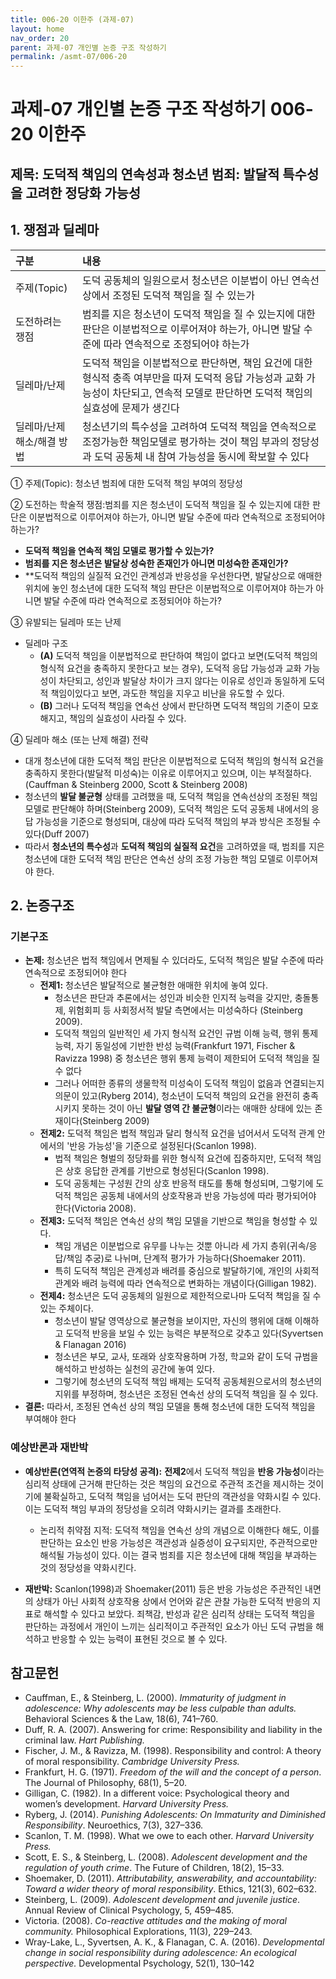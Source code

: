 ```yaml
---
title: 006-20 이한주 (과제-07)
layout: home
nav_order: 20
parent: 과제-07 개인별 논증 구조 작성하기
permalink: /asmt-07/006-20
---
```


# 과제-07 개인별 논증 구조 작성하기 006-20 이한주

## 제목: 도덕적 책임의 연속성과 청소년 범죄: 발달적 특수성을 고려한 정당화 가능성 

## 1. 쟁점과 딜레마

| 구분 | 내용 |
|:---|:---|
| 주제(Topic) | 도덕 공동체의 일원으로서 청소년은 이분법이 아닌 연속선상에서 조정된 도덕적 책임을 질 수 있는가 |
| 도전하려는 쟁점 | 범죄를 지은 청소년이 도덕적 책임을 질 수 있는지에 대한 판단은 이분법적으로 이루어져야 하는가, 아니면 발달 수준에 따라 연속적으로 조정되어야 하는가 |
| 딜레마/난제 | 도덕적 책임을 이분법적으로 판단하면, 책임 요건에 대한 형식적 충족 여부만을 따져 도덕적 응답 가능성과 교화 가능성이 차단되고, 연속적 모델로 판단하면 도덕적 책임의 실효성에 문제가 생긴다 |
| 딜레마/난제 해소/해결 방법 | 청소년기의 특수성을 고려하여 도덕적 책임을 연속적으로 조정가능한 책임모델로 평가하는 것이 책임 부과의 정당성과 도덕 공동체 내 참여 가능성을 동시에 확보할 수 있다 |

① 주제(Topic): 청소년 범죄에 대한 도덕적 책임 부여의 정당성

② 도전하는 학술적 쟁점:범죄를 지은 청소년이 도덕적 책임을 질 수 있는지에 대한 판단은 이분법적으로 이루어져야 하는가, 아니면 발달 수준에 따라 연속적으로 조정되어야 하는가? 

- **도덕적 책임을 연속적 책임 모델로 평가할 수 있는가?**  
- **범죄를 지은 청소년은 발달상 성숙한 존재인가 아니면 미성숙한 존재인가?**  
- **도덕적 책임의 실질적 요건인 관계성과 반응성을 우선한다면, 발달상으로 애매한 위치에 놓인 청소년에 대한 도덕적 책임 판단은 이분법적으로 이루어져야 하는가 아니면 발달 수준에 따라 연속적으로 조정되어야 하는가?

③ 유발되는 딜레마 또는 난제

- 딜레마 구조
  - **(A)** 도덕적 책임을 이분법적으로 판단하여 책임이 없다고 보면(도덕적 책임의 형식적 요건을 충족하지 못한다고 보는 경우), 도덕적 응답 가능성과 교화 가능성이 차단되고, 성인과 발달상 차이가 크지 않다는 이유로 성인과 동일하게 도덕적 책임이있다고 보면, 과도한 책임을 지우고 비난을 유도할 수 있다. 
  - **(B)** 그러나 도덕적 책임을 연속선 상에서 판단하면 도덕적 책임의 기준이 모호해지고, 책임의 실효성이 사라질 수 있다. 

④ 딜레마 해소 (또는 난제 해결) 전략

- 대개 청소년에 대한 도덕적 책임 판단은 이분법적으로 도덕적 책임의 형식적 요건을 충족하지 못한다(발달적 미성숙)는 이유로 이루어지고 있으며, 이는 부적절하다. (Cauffman & Steinberg 2000, Scott & Steinberg 2008)
- 청소년의 **발달 불균형** 상태를 고려했을 때, 도덕적 책임을 연속선상의 조정된 책임 모델로 판단해야 하며(Steinberg 2009), 도덕적 책임은 도덕 공동체 내에서의 응답 가능성을 기준으로 형성되며, 대상에 따라 도덕적 책임의 부과 방식은 조정될 수 있다(Duff 2007)
- 따라서 **청소년의 특수성**과 **도덕적 책임의 실질적 요건**을 고려하였을 때, 범죄를 지은 청소년에 대한 도덕적 책임 판단은 연속선 상의 조정 가능한 책임 모델로 이루어져야 한다.

## 2. 논증구조

### 기본구조

- **논제:** 청소년은 법적 책임에서 면제될 수 있더라도, 도덕적 책임은 발달 수준에 따라 연속적으로 조정되어야 한다
  - **전제1:** 청소년은 발달적으로 불균형한 애매한 위치에 놓여 있다.
    - 청소년은 판단과 추론에서는 성인과 비슷한 인지적 능력을 갖지만, 충돌통제, 위험회피 등 사회정서적 발달 측면에서는 미성숙하다 (Steinberg 2009).
    - 도덕적 책임의 일반적인 세 가지 형식적 요건인 규범 이해 능력, 행위 통제 능력, 자기 동일성에 기반한 반성 능력(Frankfurt 1971, Fischer & Ravizza 1998) 중 청소년은 행위 통제 능력이 제한되어 도덕적 책임을 질 수 없다
    - 그러나 어떠한 종류의 생물학적 미성숙이 도덕적 책임이 없음과 연결되는지 의문이 있고(Ryberg 2014), 청소년이 도덕적 책임의 요건을 완전히 충족시키지 못하는 것이 아닌 **발달 영역 간 불균형**이라는 애매한 상태에 있는 존재이다(Steinberg 2009)
  - **전제2:** 도덕적 책임은 법적 책임과 달리 형식적 요건을 넘어서서 도덕적 관계 안에서의 '반응 가능성'을 기준으로 설정된다(Scanlon 1998).
    - 법적 책임은 형벌의 정당화를 위한 형식적 요건에 집중하지만, 도덕적 책임은 상호 응답한 관계를 기반으로 형성된다(Scanlon 1998).
    - 도덕 공동체는 구성원 간의 상호 반응적 태도를 통해 형성되며, 그렇기에 도덕적 책임은 공동체 내에서의 상호작용과 반응 가능성에 따라 평가되어야 한다(Victoria 2008).
  - **전제3:** 도덕적 책임은 연속선 상의 책임 모델을 기반으로 책임을 형성할 수 있다. 
      - 책임 개념은 이분법으로 유무를 나누는 것뿐 아니라 세 가지 층위(귀속/응답/책임 추궁)로 나뉘며, 단계적 평가가 가능하다(Shoemaker 2011).
      - 특히 도덕적 책임은 관계성과 배려를 중심으로 발달하기에, 개인의 사회적 관계와 배려 능력에 따라 연속적으로 변화하는 개념이다(Gilligan 1982).
  - **전제4:** 청소년은 도덕 공동체의 일원으로 제한적으로나마 도덕적 책임을 질 수 있는 주체이다.
      - 청소년이 발달 영역상으로 불균형을 보이지만, 자신의 행위에 대해 이해하고 도덕적 반응을 보일 수 있는 능력은 부분적으로 갖추고 있다(Syvertsen & Flanagan 2016)
      - 청소년은 부모, 교사, 또래와 상호작용하며 가정, 학교와 같이 도덕 규범을 해석하고 반성하는 실천의 공간에 놓여 있다.
      - 그렇기에 청소년의 도덕적 책임 배제는 도덕적 공동체원으로서의 청소년의 지위를 부정하며, 청소년은 조정된 연속선 상의 도덕적 책임을 질 수 있다. 
- **결론:** 따라서, 조정된 연속선 상의 책임 모델을 통해 청소년에 대한 도덕적 책임을 부여해야 한다

### 예상반론과 재반박

- **예상반론(연역적 논증의 타당성 공격):** **전제2**에서 도덕적 책임을 **반응 가능성**이라는 심리적 상태에 근거해 판단하는 것은 책임의 요건으로 주관적 조건을 제시하는 것이기에 불확실하고, 도덕적 책임을 넘어서는 도덕 판단의 객관성을 약화시킬 수 있다. 이는 도덕적 책임 부과의 정당성을 오히려 약화시키는 결과를 초래한다.
  - 논리적 취약점 지적: 도덕적 책임을 연속선 상의 개념으로 이해한다 해도, 이를 판단하는 요소인 반응 가능성은 객관성과 실증성이 요구되지만, 주관적으로만 해석될 가능성이 있다. 이는 결국 범죄를 지은 청소년에 대해 책임을 부과하는 것의 정당성을 약화시킨다.

- **재반박:** Scanlon(1998)과 Shoemaker(2011) 등은 반응 가능성은 주관적인 내면의 상태가 아닌 사회적 상호작용 상에서 언어와 같은 관찰 가능한 도덕적 반응의 지표로 해석할 수 있다고 보았다. 죄책감, 반성과 같은 심리적 상태는 도덕적 책임을 판단하는 과정에서 개인이 느끼는 심리적이고 주관적인 요소가 아닌 도덕 규범을 해석하고 반응할 수 있는 능력이 표현된 것으로 볼 수 있다. 

## 참고문헌

- Cauffman, E., & Steinberg, L. (2000). *Immaturity of judgment in adolescence: Why adolescents may be less culpable than adults.* Behavioral Sciences & the Law, 18(6), 741–760.
- Duff, R. A. (2007). Answering for crime: Responsibility and liability in the criminal law. *Hart Publishing.*
- Fischer, J. M., & Ravizza, M. (1998). Responsibility and control: A theory of moral responsibility. *Cambridge University Press.*
- Frankfurt, H. G. (1971). *Freedom of the will and the concept of a person*. The Journal of Philosophy, 68(1), 5–20.
- Gilligan, C. (1982). In a different voice: Psychological theory and women’s development. *Harvard University Press.*
- Ryberg, J. (2014). *Punishing Adolescents: On Immaturity and Diminished Responsibility*. Neuroethics, 7(3), 327–336.
- Scanlon, T. M. (1998). What we owe to each other. *Harvard University Press.*
- Scott, E. S., & Steinberg, L. (2008). *Adolescent development and the regulation of youth crime*. The Future of Children, 18(2), 15–33. 
- Shoemaker, D. (2011). *Attributability, answerability, and accountability: Toward a wider theory of moral responsibility*. Ethics, 121(3), 602–632. 
- Steinberg, L. (2009). *Adolescent development and juvenile justice*. Annual Review of Clinical Psychology, 5, 459–485. 
- Victoria. (2008). *Co-reactive attitudes and the making of moral community.* Philosophical Explorations, 11(3), 229–243.
- Wray-Lake, L., Syvertsen, A. K., & Flanagan, C. A. (2016). *Developmental change in social responsibility during adolescence: An ecological perspective.* Developmental Psychology, 52(1), 130–142